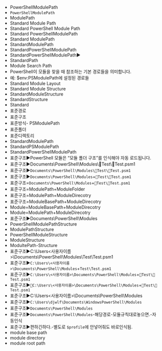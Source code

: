 - PowerShellModulePath
- `PowerShellModulePath`
- ModulePath
- Standard Module Path
- Standard PowerShell Module Path
- Standard PowerShellModulePath
- Standard ModulePath
- StandardModulePath
- StandardPowerShellModulePath
- StandardPowerShellModulePath▶️
- StandardPath
- Module Search Path
- PowerShell이 모듈을 찾을 때 참조하는 기본 경로들을 의미합니다.
- 예: $env:PSModulePath에 설정된 경로들
- Standard Module Layout
- Standard Module Structure
- StandardModuleStructure
- StandardStructure
- Standard
- 표준경로
- 표준구조
- 표준방식- PSModulePath
- 표준폴더
- 표준디렉토리
- StandardModulePath
- StandardPSModulePath
- StandardPowerShellModulePath
- 표준구조▶️PowerShell 모듈은 “모듈 폴더 구조”를 인식해야 자동 로드됩니다.
- 표준구조▶️Documents\PowerShell\Modules\📁Test\📄Test.psm1
- 표준구조▶️`Documents\PowerShell\Modules\📁Test\📄Test.psm1`
- 표준구조▶️`Documents\PowerShell\Modules`+`📁Test\📄Test.psm1`
- 표준구조=`Documents\PowerShell\Modules`+`📁Test\📄Test.psm1`
- 표준구조=ModulePath+ModuleFolder
- 표준구조=ModulePath+ModuleDirecotry
- 표준구조=ModuleBasePath+ModuleDirecotry
- Module=ModuleBasePath+ModuleDirecotry
- Module=ModulePath+ModuleDirecotry
- 표준구조▶️Documents\PowerShell\Modules
- PowerShellModulePathStructure
- ModulePathStructure
- PowerShellModuleStructure
- ModuleStructure
- ModultePath-Structure
- 표준구조▶️C:\Users\<사용자이름>\Documents\PowerShell\Modules\Test\Test.psm1
- 표준구조▶️`C:\Users\<사용자이름>\Documents\PowerShell\Modules`+`Test\Test.psm1`
- 표준구조▶️`C:\Users\<사용자이름>\Documents\PowerShell\Modules`+`📁Test\📄Test.psm1`
- 표준구조▶️`📁C:\Users\<사용자이름>\Documents\PowerShell\Modules`+`📁Test\📄Test.psm1`
- 표준구조▶️C:\Users\<사용자이름>\Documents\PowerShell\Modules
- 표준구조▶️`C:\Users\djwlf\Documents\WindowsPowerShell\Modules`
- 표준구조▶️`Documents\PowerShell\Modules`
- 표준구조▶️`Documents\PowerShell\Modules`-해당경로-모듈규칙대로놓으면.-자동인식
- 표준구조▶️편하긴하다.-별도로 `$profile`에 안넣어줘도 바로인식됨.
- module base path
- module directory
- module root path